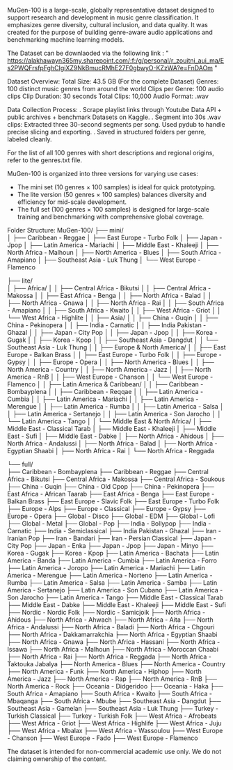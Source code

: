 MuGen-100 is a large-scale, globally representative dataset designed to support research and development in music genre classification. It emphasizes genre diversity, cultural inclusion, and data quality. It was created for the purpose of building genre-aware audio applications and benchmarking machine learning models.

The Dataset can be downlaoded via the following link : 
" https://alakhawayn365my.sharepoint.com/:f:/g/personal/r_zouitni_aui_ma/Es2PWQFrsfpFghCIgiXZ9NkBmucRMhE27F0gbwyO-KZzWA?e=FnDAOm "

Dataset Overview:
Total Size: 43.5 GB (For the complete Dataset)
Genres: 100 distinct music genres from around the world
Clips per Genre: 100 audio clips
Clip Duration: 30 seconds
Total Clips: 10,000
Audio Format: .wav

Data Collection Process:
. Scrape playlist links through Youtube Data API + public archives + benchmark Datasets on Kaggle.
. Segment into 30s .wav clips: Extracted three 30-second segments per song. Used pydub to handle precise slicing and
exporting.
. Saved in structured folders per genre, labeled cleanly.

For the list of all 100 genres with short descriptions and regional origins, refer to the genres.txt file.

MuGen-100 is organized into three versions for varying use cases:

- The mini set (10 genres × 100 samples) is ideal for quick prototyping.
- The lite version (50 genres × 100 samples) balances diversity and efficiency for mid-scale development. 
- The full set (100 genres × 100 samples) is designed for large-scale training and benchmarking with comprehensive global coverage.

Folder Structure:
MuGen-100/
├── mini/                           
│   ├── Caribbean - Reggae
│   ├── East Europe - Turbo Folk
│   ├── Japan - Jpop
│   ├── Latin America - Mariachi
│   ├── Middle East - Khaleeji
│   ├── North Africa - Malhoun
│   ├── North America - Blues
│   ├── South Africa - Amapiano
│   ├── Southeast Asia - Luk Thung
│   └── West Europe - Flamenco

├── lite/                             
│   ├── Africa/
│   │   ├── Central Africa - Bikutsi
│   │   ├── Central Africa - Makossa
│   │   ├── East Africa - Benga
│   │   ├── North Africa - Balad
│   │   ├── North Africa - Gnawa
│   │   ├── North Africa - Rai
│   │   ├── South Africa - Amapiano
│   │   ├── South Africa - Kwaito
│   │   ├── West Africa - Griot
│   │   └── West Africa - Highlite
│
│   ├── Asia/
│   │   ├── China - Guqin
│   │   ├── China - Pekinopera
│   │   ├── India - Carnatic
│   │   ├── India Pakistan - Ghazal
│   │   ├── Japan - City Pop
│   │   ├── Japan - Jpop
│   │   ├── Korea - Gugak
│   │   ├── Korea - Kpop
│   │   ├── Southeast Asia - Dangdut
│   │   └── Southeast Asia - Luk Thung
│
│   ├── Europe & North America/
│   │   ├── East Europe - Balkan Brass
│   │   ├── East Europe - Turbo Folk
│   │   ├── Europe - Gypsy
│   │   ├── Europe - Opera
│   │   ├── North America - Blues
│   │   ├── North America - Country
│   │   ├── North America - Jazz
│   │   ├── North America - RnB
│   │   ├── West Europe - Chanson
│   │   └── West Europe - Flamenco
│
│   ├── Latin America & Caribbean/
│   │   ├── Caribbean - Bombayplena
│   │   ├── Caribbean - Reqqae
│   │   ├── Latin America - Cumbia
│   │   ├── Latin America - Mariachi
│   │   ├── Latin America - Merengue
│   │   ├── Latin America - Rumba
│   │   ├── Latin America - Salsa
│   │   ├── Latin America - Sertanejo
│   │   ├── Latin America - Son Jarocho
│   │   └── Latin America - Tango
│
│   └── Middle East & North Africa/
│       ├── Middle East - Classical Tarab
│       ├── Middle East - Khaleeji
│       ├── Middle East - Sufi
│       ├── Middle East - Dabke
│       ├── North Africa - Ahidous
│       ├── North Africa - Andalussi
│       ├── North Africa - Balad
│       ├── North Africa - Egyptian Shaabi
│       ├── North Africa - Rai
│       └── North Africa - Reggada

└── full/                            
    ├── Caribbean - Bombayplena
    ├── Caribbean - Reggae
    ├── Central Africa - Bikutsi
    ├── Central Africa - Makossa
    ├── Central Africa - Soukous
    ├── China - Guqin
    ├── China - Old Cpop
    ├── China - Pekinopera
    ├── East Africa - African Taarab
    ├── East Africa - Benga
    ├── East Europe - Balkan Brass
    ├── East Europe - Slavic Folk
    ├── East Europe - Turbo Folk
    ├── Europe - Alps
    ├── Europe - Classical
    ├── Europe - Gypsy
    ├── Europe - Opera
    ├── Global - Disco
    ├── Global - EDM
    ├── Global - Lofi
    ├── Global - Metal
    ├── Global - Pop
    ├── India - Bollypop
    ├── India - Carnatic
    ├── India - Semiclassical
    ├── India Pakistan - Ghazal
    ├── Iran - Iranian Pop
    ├── Iran - Bandari
    ├── Iran - Persian Classical
    ├── Japan - City Pop
    ├── Japan - Enka
    ├── Japan - Jpop
    ├── Japan - Minyo
    ├── Korea - Gugak
    ├── Korea - Kpop
    ├── Latin America - Bachata
    ├── Latin America - Banda
    ├── Latin America - Cumbia
    ├── Latin America - Forro
    ├── Latin America - Joropo
    ├── Latin America - Mariachi
    ├── Latin America - Merengue
    ├── Latin America - Norteno
    ├── Latin America - Rumba
    ├── Latin America - Salsa
    ├── Latin America - Samba
    ├── Latin America - Sertanejo
    ├── Latin America - Son Cubano
    ├── Latin America - Son Jarocho
    ├── Latin America - Tango
    ├── Middle East - Classical Tarab
    ├── Middle East - Dabke
    ├── Middle East - Khaleeji
    ├── Middle East - Sufi
    ├── Nordic - Nordic Folk
    ├── Nordic - Samicjoik
    ├── North Africa - Ahidous
    ├── North Africa - Ahwach
    ├── North Africa - Aita
    ├── North Africa - Andalussi
    ├── North Africa - Baladi
    ├── North Africa - Chgouri
    ├── North Africa - Dakkamarrakchia
    ├── North Africa - Egyptian Shaabi
    ├── North Africa - Gnawa
    ├── North Africa - Hassani
    ├── North Africa - Issawa
    ├── North Africa - Malhoun
    ├── North Africa - Moroccan Chaabi
    ├── North Africa - Rai
    ├── North Africa - Reggada
    ├── North Africa - Taktouka Jabalya
    ├── North America - Blues
    ├── North America - Country
    ├── North America - Funk
    ├── North America - Hiphop
    ├── North America - Jazz
    ├── North America - Rap
    ├── North America - RnB
    ├── North America - Rock
    ├── Oceania - Didgeridoo
    ├── Oceania - Haka
    ├── South Africa - Amapiano
    ├── South Africa - Kwaito
    ├── South Africa - Mbaqanga
    ├── South Africa - Mbube
    ├── Southeast Asia - Dangdut
    ├── Southeast Asia - Gamelan
    ├── Southeast Asia - Luk Thung
    ├── Turkey - Turkish Classical
    ├── Turkey - Turkish Folk
    ├── West Africa - Afrobeats
    ├── West Africa - Griot
    ├── West Africa - Highlife
    ├── West Africa - Juju
    ├── West Africa - Mbalax
    ├── West Africa - Wassoulou
    ├── West Europe - Chanson
    ├── West Europe - Fado
    ├── West Europe - Flamenco



The dataset is intended for non-commercial academic use only.
We do not claiming ownership of the content.
